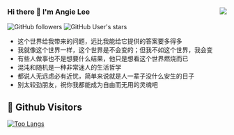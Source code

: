 ### Hi there 👋 I'm Angie Lee <img align="right" src="https://github-readme-stats.vercel.app/api?username=AngieLee233&show_icons=true&theme=radical">


![GitHub followers](https://img.shields.io/github/followers/AngieLee233?style=social)   ![GitHub User's stars](https://img.shields.io/github/stars/AngieLee233?style=social)

- 这个世界给我带来的问题，远比我能给它提供的答案要多得多
- 我就像这个世界一样，这个世界是不会变的；但我不如这个世界，我会变
- 有些人做事也不是想要什么结果，他只是想看这个世界燃烧而已
- 混沌和随机是一种非常迷人的生活哲学
- 都说人无远虑必有近忧，简单来说就是人一辈子没什么安生的日子
- 别太较劲朋友，祝你我都能成为自由而无用的灵魂吧


## &#x1f92b; Github Visitors


[![Top Langs](https://profile-counter.glitch.me/AngieLee233/count.svg)](https://github.com/AngieLee233)
